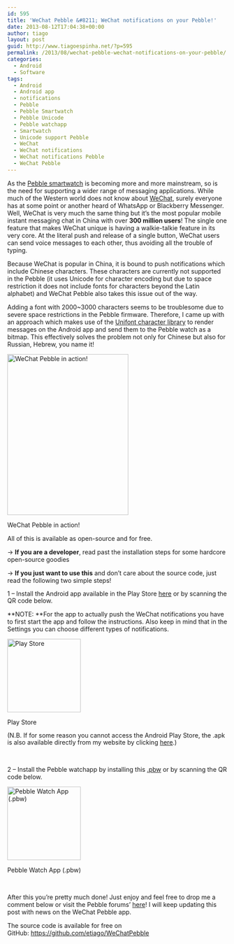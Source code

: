 ```yaml
---
id: 595
title: 'WeChat Pebble &#8211; WeChat notifications on your Pebble!'
date: 2013-08-12T17:04:38+00:00
author: tiago
layout: post
guid: http://www.tiagoespinha.net/?p=595
permalink: /2013/08/wechat-pebble-wechat-notifications-on-your-pebble/
categories:
  - Android
  - Software
tags:
  - Android
  - Android app
  - notifications
  - Pebble
  - Pebble Smartwatch
  - Pebble Unicode
  - Pebble watchapp
  - Smartwatch
  - Unicode support Pebble
  - WeChat
  - WeChat notifications
  - WeChat notifications Pebble
  - WeChat Pebble
---
```

As the [Pebble smartwatch](http://getpebble.com/) is becoming more and more mainstream, so is the need for supporting a wider range of messaging applications. While much of the Western world does not know about [WeChat](http://www.wechat.com/), surely everyone has at some point or another heard of WhatsApp or Blackberry Messenger. Well, WeChat is very much the same thing but it&#8217;s the most popular mobile instant messaging chat in China with over **300 million users**! The single one feature that makes WeChat unique is having a walkie-talkie feature in its very core. At the literal push and release of a single button, WeChat users can send voice messages to each other, thus avoiding all the trouble of typing.

Because WeChat is popular in China, it is bound to push notifications which include Chinese characters. These characters are currently not supported in the Pebble (it uses Unicode for character encoding but due to space restriction it does not include fonts for characters beyond the Latin alphabet) and WeChat Pebble also takes this issue out of the way.

Adding a font with 2000~3000 characters seems to be troublesome due to severe space restrictions in the Pebble firmware. Therefore, I came up with an approach which makes use of the [Unifont character library](http://unifoundry.com/unifont.html) to render messages on the Android app and send them to the Pebble watch as a bitmap. This effectively solves the problem not only for Chinese but also for Russian, Hebrew, you name it!

<div id="attachment_600" style="width: 287px" class="wp-caption aligncenter">
  <a href="http://www.tiagoespinha.net/wp-content/uploads/2013/08/2013-07-31-13.57.36.jpg" rel="lightbox[595]" title="WeChat Pebble - WeChat notifications on your Pebble!"><img class="wp-image-600" alt="WeChat Pebble in action!" src="http://www.tiagoespinha.net/wp-content/uploads/2013/08/2013-07-31-13.57.36.jpg" width="277" height="368" /></a>
  
  <p class="wp-caption-text">
    WeChat Pebble in action!
  </p>
</div>

All of this is available as open-source and for free.

-> **If you are a developer**, read past the installation steps for some hardcore open-source goodies

-> **If you just want to use this** and don&#8217;t care about the source code, just read the following two simple steps!

<span style="line-height: 16px;">1 &#8211; Install the Android app available in the Play Store <a href="http://play.google.com/store/apps/details?id=com.espinhasoftware.wechatpebble">here</a> or by scanning the QR code below.<br /> </span>

**NOTE: **For the app to actually push the WeChat notifications you have to first start the app and follow the instructions. Also keep in mind that in the Settings you can choose different types of notifications.

<div id="attachment_596" style="width: 178px" class="wp-caption aligncenter">
  <a href="http://www.tiagoespinha.net/wp-content/uploads/2013/08/market.png" rel="lightbox[595]" title="WeChat Pebble - WeChat notifications on your Pebble!"><img class="wp-image-596" alt="Play Store" src="http://www.tiagoespinha.net/wp-content/uploads/2013/08/market.png" width="168" height="168" /></a>
  
  <p class="wp-caption-text">
    Play Store
  </p>
</div>

<span style="line-height: 16px;">(N.B. If for some reason you cannot access the Android Play Store, the .apk is also available directly from my website by clicking <a href="http://www.tiagoespinha.net/wechatpebble/WeChatPebble.apk">here</a>.)</span>

&nbsp;

2 &#8211; Install the Pebble watchapp by installing this [.pbw](http://www.tiagoespinha.net/wechatpebble/watchface.pbw) or by scanning the QR code below.

<div id="attachment_597" style="width: 178px" class="wp-caption aligncenter">
  <a href="http://www.tiagoespinha.net/wp-content/uploads/2013/08/watchapp.png" rel="lightbox[595]" title="WeChat Pebble - WeChat notifications on your Pebble!"><img class="wp-image-597" alt="Pebble Watch App (.pbw)" src="http://www.tiagoespinha.net/wp-content/uploads/2013/08/watchapp.png" width="168" height="168" /></a>
  
  <p class="wp-caption-text">
    Pebble Watch App (.pbw)
  </p>
</div>

&nbsp;

After this you&#8217;re pretty much done! Just enjoy and feel free to drop me a comment below or visit the Pebble forums&#8217; [here](http://forums.getpebble.com/discussion/6719/working-full-unicode-font-support-in-the-pebble)! I will keep updating this post with news on the WeChat Pebble app.

The source code is available for free on GitHub: <https://github.com/etiago/WeChatPebble>
